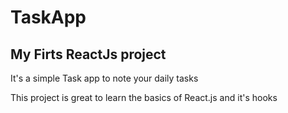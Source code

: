 # TaskApp
## My Firts ReactJs  project

It's a simple Task app to note your daily tasks

This project is great to learn the basics of React.js and it's hooks
